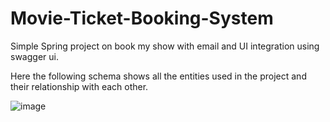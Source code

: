 # Movie-Ticket-Booking-System
Simple Spring project on book my show with email and UI integration using swagger ui.


Here the following schema shows all the entities used in the project and their relationship with each other.

![image](https://user-images.githubusercontent.com/112768328/228865663-704fead6-7a3d-4b68-acd5-c5dc6e4ee94e.png)

